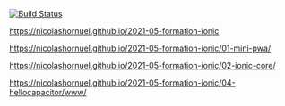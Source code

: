 [![Build Status](https://travis-ci.org/NicolasHORNUEL/2021-05-formation-ionic.svg?branch=main)](https://travis-ci.org/NicolasHORNUEL/2021-05-formation-ionic)

https://nicolashornuel.github.io/2021-05-formation-ionic

https://nicolashornuel.github.io/2021-05-formation-ionic/01-mini-pwa/

https://nicolashornuel.github.io/2021-05-formation-ionic/02-ionic-core/

https://nicolashornuel.github.io/2021-05-formation-ionic/04-hellocapacitor/www/
